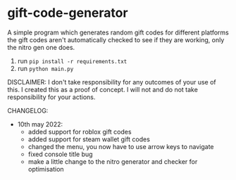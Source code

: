 # gift-code-generator

A simple program which generates random gift codes for different platforms
the gift codes aren't automatically checked to see if they are working, only the nitro gen one does.

1. run `pip install -r requirements.txt`
2. run `python main.py`

DISCLAIMER:
I don't take responsibility for any outcomes of your use of this.
I created this as a proof of concept.
I will not and do not take responsibility for your actions.

CHANGELOG:
  - 10th may 2022:
     - added support for roblox gift codes
     - added support for steam wallet gift codes
     - changed the menu, you now have to use arrow keys to navigate
     - fixed console title bug
     - make a little change to the nitro generator and checker for optimisation
